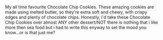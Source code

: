My all time favourite Chocolate Chip Cookies. These amazing cookies are made using melted butter, so they're extra soft and chewy, with crispy edges and plenty of chocolate chips. Honestly, i'd take these Chocolate Chip Cookies over almost ANY other dessert/NOT there is nothing that i like more then sea food but i had to write this enyway to set the mood you know...or is that just me?